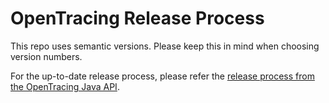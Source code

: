 # OpenTracing Release Process

This repo uses semantic versions. Please keep this in mind when choosing version numbers.

For the up-to-date release process, please refer the
[release process from the OpenTracing Java API](https://github.com/opentracing/opentracing-java/blob/master/RELEASE.md).